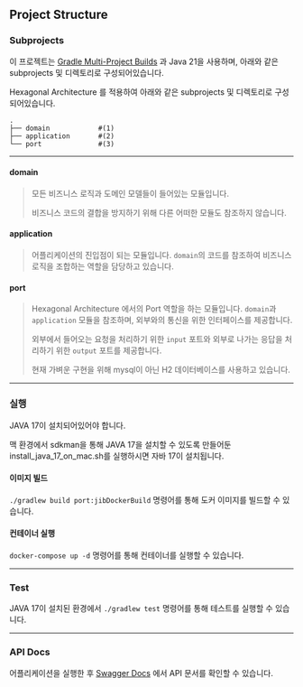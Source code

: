 ## Project Structure
### Subprojects
이 프로젝트는 [Gradle Multi-Project Builds](https://docs.gradle.org/current/userguide/multi_project_builds.html) 과 Java 21을 사용하며,
아래와 같은 subprojects 및 디렉토리로 구성되어있습니다.

Hexagonal Architecture 를 적용하여 아래와 같은 subprojects 및 디렉토리로 구성되어있습니다.

```
.
├── domain            #(1)
├── application       #(2)
└── port              #(3)
```
---

#### domain
> 모든 비즈니스 로직과 도메인 모델들이 들어있는 모듈입니다.
>
> 비즈니스 코드의 결합을 방지하기 위해 다른 어떠한 모듈도 참조하지 않습니다.

#### application
> 어플리케이션의 진입점이 되는 모듈입니다. `domain`의 코드를 참조하여 비즈니스 로직을 조합하는 역할을 담당하고 있습니다.

#### port
> Hexagonal Architecture 에서의 Port 역할을 하는 모듈입니다. `domain`과 `application` 모듈을 참조하며, 외부와의 통신을 위한 인터페이스를 제공합니다.
>
> 외부에서 들어오는 요청을 처리하기 위한 `input` 포트와 외부로 나가는 응답을 처리하기 위한 `output` 포트를 제공합니다.
>
> 현재 가벼운 구현을 위해 mysql이 아닌 H2 데이터베이스를 사용하고 있습니다.


---
### 실행

JAVA 17이 설치되어있어야 합니다.

맥 환경에서 sdkman을 통해 JAVA 17을 설치할 수 있도록 만들어둔 install_java_17_on_mac.sh를 실행하시면 자바 17이 설치됩니다.

#### 이미지 빌드

`./gradlew build port:jibDockerBuild` 명령어를 통해 도커 이미지를 빌드할 수 있습니다.

#### 컨테이너 실행

`docker-compose up -d` 명령어를 통해 컨테이너를 실행할 수 있습니다.

---
### Test

JAVA 17이 설치된 환경에서 `./gradlew test` 명령어를 통해 테스트를 실행할 수 있습니다.

---
### API Docs

어플리케이션을 실행한 후 [Swagger Docs](http://localhost:8080/docs) 에서 API 문서를 확인할 수 있습니다.
